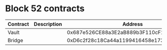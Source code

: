 # Block 52 contracts

| Contract | Description | Address |
| --- | --- | --- |
| Vault |  | 0x687e526CE88a3E2aB889b3F110cF1C3cCfebafd7 |
| Bridge |  | 0xD6c2f28c18Ca44a1199416458e1735F564812F1c |